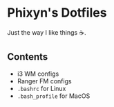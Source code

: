 # Phixyn's Dotfiles

Just the way I like things ☕.

## Contents

* i3 WM configs
* Ranger FM configs
* `.bashrc` for Linux
* `.bash_profile` for MacOS
